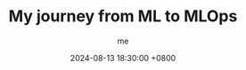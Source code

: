 ---
title: My journey from ML to MLOps
description: >-
  Contrary to what one could think, moving from ML to MLOps is big step. 
  Let me share my own journey.
author: me
date: 2024-08-13 18:30:00 +0800
categories: [Projects, Research]
tags: [ML, MLOps]
pin: true
---